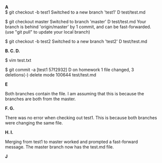 **A**  
$ git checkout -b test1
Switched to a new branch 'test1'
D       test/test.md

$ git checkout master
Switched to branch 'master'
D       test/test.md
Your branch is behind 'origin/master' by 1 commit, and can be fast-forwarded.
  (use "git pull" to update your local branch)

$ git checkout -b test2
Switched to a new branch 'test2'
D       test/test.md


**B. C. D.**

$ vim test.txt

$ git commit -a
[test1 57f2932] D on homework
 1 file changed, 3 deletions(-)
 delete mode 100644 test/test.md


**E**

Both branches contain the file. I am assuming that this is because the branches are both from the master.


**F. G.**

There was no error when checking out test1.  This is because both branches were changing the same file.


**H. I.**

Merging from test1 to master worked and prompted a fast-forward message.  The master branch now has the test.md file.


**J**

